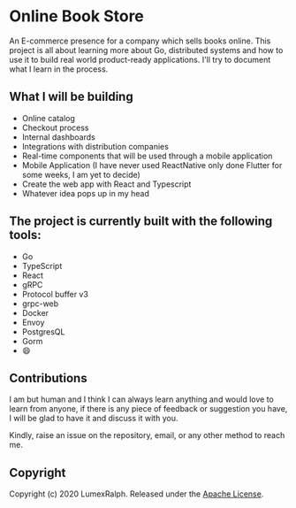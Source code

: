 # Online Book Store

An E-commerce presence for a company which sells books online.
This project is all about learning more about Go, distributed systems and how to use it to build real world product-ready applications.
I'll try to document what I learn in the process.

## What I will be building

- Online catalog
- Checkout process
- Internal dashboards
- Integrations with distribution companies
- Real-time components that will be used through a mobile application
- Mobile Application (I have never used ReactNative only done Flutter for some weeks, I am yet to decide)
- Create the web app with React and Typescript
- Whatever idea pops up in my head

## The project is currently built with the following tools:

- Go
- TypeScript
- React
- gRPC
- Protocol buffer v3
- grpc-web
- Docker
- Envoy
- PostgresQL
- Gorm
- 😄

## Contributions

I am but human and I think I can always learn anything and would love to learn from anyone, if there is any piece of feedback or suggestion you have, I will be glad to have it and discuss it with you.

Kindly, raise an issue on the repository, email, or any other method to reach me.

## Copyright

Copyright (c) 2020 LumexRalph. Released under the [Apache License](https://github.com/Lumexralph/online-book-store/blob/master/LICENSE).
